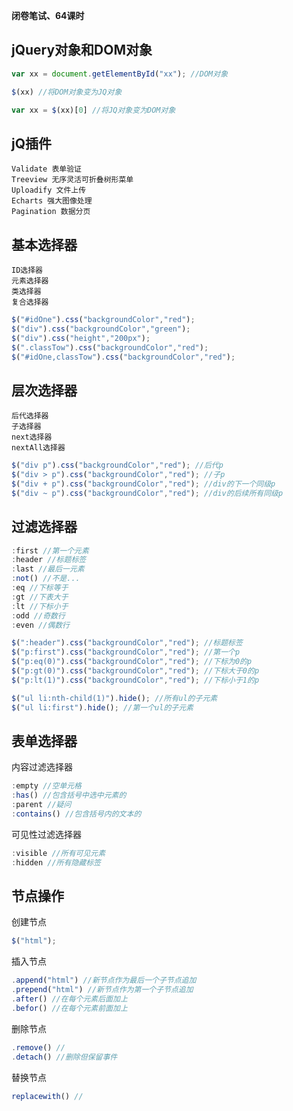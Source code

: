 **闭卷笔试、64课时**

## jQuery对象和DOM对象
```javascript
var xx = document.getElementById("xx"); //DOM对象

$(xx) //将DOM对象变为JQ对象

var xx = $(xx)[0] //将JQ对象变为DOM对象

```

## jQ插件
```
Validate 表单验证
Treeview 无序灵活可折叠树形菜单
Uploadify 文件上传
Echarts 强大图像处理
Pagination 数据分页
```

## 基本选择器
```
ID选择器
元素选择器
类选择器
复合选择器
```

```javascript
$("#idOne").css("backgroundColor","red");
$("div").css("backgroundColor","green");
$("div").css("height","200px");
$(".classTow").css("backgroundColor","red");
$("#idOne,classTow").css("backgroundColor","red");
```

## 层次选择器
```
后代选择器
子选择器
next选择器
nextAll选择器
```
```javascript
$("div p").css("backgroundColor","red"); //后代p
$("div > p").css("backgroundColor","red"); //子p
$("div + p").css("backgroundColor","red"); //div的下一个同级p
$("div ~ p").css("backgroundColor","red"); //div的后续所有同级p
```
## 过滤选择器
```javascript
:first //第一个元素
:header //标题标签
:last //最后一元素
:not() //不是...
:eq //下标等于
:gt //下表大于
:lt //下标小于
:odd //奇数行
:even //偶数行
```
```javascript
$(":header").css("backgroundColor","red"); //标题标签
$("p:first").css("backgroundColor","red"); //第一个p
$("p:eq(0)").css("backgroundColor","red"); //下标为0的p
$("p:gt(0)").css("backgroundColor","red"); //下标大于0的p
$("p:lt(1)").css("backgroundColor","red"); //下标小于1的p
```

```javascript
$("ul li:nth-child(1)").hide(); //所有ul的子元素
$("ul li:first").hide(); //第一个ul的子元素
```

## 表单选择器
内容过滤选择器
```javascript
:empty //空单元格
:has() //包含括号中选中元素的
:parent //疑问
:contains() //包含括号内的文本的
```

可见性过滤选择器
```javascript
:visible //所有可见元素
:hidden //所有隐藏标签
```

## 节点操作
创建节点
```javascript
$("html");
```
插入节点
```javascript
.append("html") //新节点作为最后一个子节点追加
.prepend("html") //新节点作为第一个子节点追加
.after() //在每个元素后面加上
.befor() //在每个元素前面加上
```
删除节点
```javascript
.remove() //
.detach() //删除但保留事件
```
替换节点
```javascript
replacewith() //
```